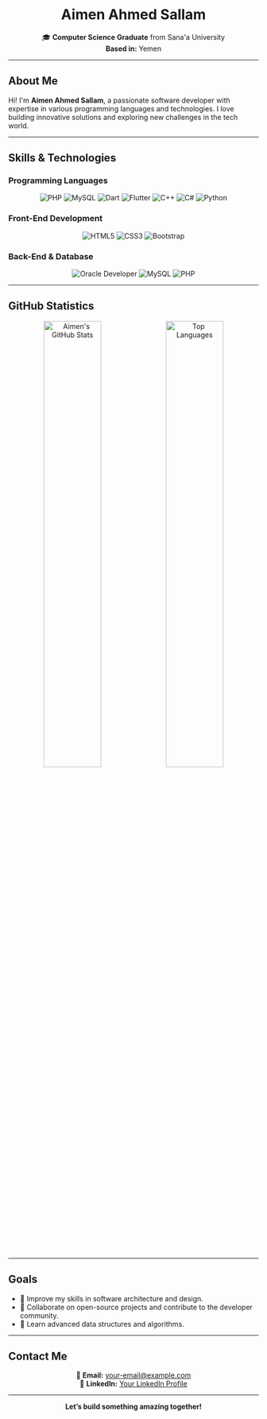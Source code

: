 
<h1 align="center"> Aimen Ahmed Sallam</h1>
<p align="center">
  🎓 <b>Computer Science Graduate</b> from Sana'a University <br>
   <b>Based in:</b> Yemen
</p>

---

## About Me
Hi! I'm **Aimen Ahmed Sallam**, a passionate software developer with expertise in various programming languages and technologies. I love building innovative solutions and exploring new challenges in the tech world.  

---

## Skills & Technologies
### Programming Languages
<div align="center">
  <img src="https://img.shields.io/badge/PHP-777BB4?style=for-the-badge&logo=php&logoColor=white" alt="PHP" />
  <img src="https://img.shields.io/badge/MySQL-4479A1?style=for-the-badge&logo=mysql&logoColor=white" alt="MySQL" />
  <img src="https://img.shields.io/badge/Dart-0175C2?style=for-the-badge&logo=dart&logoColor=white" alt="Dart" />
  <img src="https://img.shields.io/badge/Flutter-02569B?style=for-the-badge&logo=flutter&logoColor=white" alt="Flutter" />
  <img src="https://img.shields.io/badge/C++-00599C?style=for-the-badge&logo=cplusplus&logoColor=white" alt="C++" />
  <img src="https://img.shields.io/badge/C%23-239120?style=for-the-badge&logo=csharp&logoColor=white" alt="C#" />
  <img src="https://img.shields.io/badge/Python-3776AB?style=for-the-badge&logo=python&logoColor=white" alt="Python" />
</div>

### Front-End Development
<div align="center">
  <img src="https://img.shields.io/badge/HTML5-E34F26?style=for-the-badge&logo=html5&logoColor=white" alt="HTML5" />
  <img src="https://img.shields.io/badge/CSS3-1572B6?style=for-the-badge&logo=css3&logoColor=white" alt="CSS3" />
  <img src="https://img.shields.io/badge/Bootstrap-7952B3?style=for-the-badge&logo=bootstrap&logoColor=white" alt="Bootstrap" />
</div>

### Back-End & Database
<div align="center">
  <img src="https://img.shields.io/badge/Oracle-F80000?style=for-the-badge&logo=oracle&logoColor=white" alt="Oracle Developer" />
  <img src="https://img.shields.io/badge/MySQL-4479A1?style=for-the-badge&logo=mysql&logoColor=white" alt="MySQL" />
  <img src="https://img.shields.io/badge/PHP-777BB4?style=for-the-badge&logo=php&logoColor=white" alt="PHP" />
</div>

---

## GitHub Statistics
<div align="center">
  <img src="https://github-readme-stats.vercel.app/api?username=aimenahmedsallam&show_icons=true&theme=radical" alt="Aimen's GitHub Stats" width="48%" />
  <img src="https://github-readme-stats.vercel.app/api/top-langs/?username=aimenahmedsallam&layout=compact&theme=radical" alt="Top Languages" width="48%" />
</div>

---

## Goals
- 🚀 Improve my skills in software architecture and design.  
- 🤝 Collaborate on open-source projects and contribute to the developer community.  
- 🌟 Learn advanced data structures and algorithms.  

---

## Contact Me
<p align="center">
  📧 <b>Email:</b> <a href="mailto:your-email@example.com">your-email@example.com</a> <br>
  💼 <b>LinkedIn:</b> <a href="https://www.linkedin.com/in/your-profile">Your LinkedIn Profile</a>
</p>

---

<div align="center">
   <b>Let’s build something amazing together!</b> 
</div>

